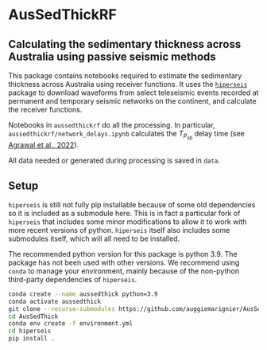 # AusSedThickRF

## Calculating the sedimentary thickness across Australia using passive seismic methods

This package contains notebooks required to estimate the sedimentary thickness across Australia using receiver functions.
It uses the [`hiperseis`](https://github.com/GeoscienceAustralia/hiperseis) package to download waveforms from select teleseismic events recorded at permanent and temporary seismic networks on the continent, and calculate the receiver functions.

Notebooks in `aussedthickrf` do all the processing.
In particular, `aussedthickrf/network_delays.ipynb` calculates the $T_{P_{sb}}$ delay time (see [Agrawal et al., 2022](https://academic.oup.com/gji/article/231/3/1850/6652500)).

All data needed or generated during processing is saved in `data`.

## Setup

`hiperseis` is still not fully pip installable because of some old dependencies so it is included as a submodule here.
This is in fact a particular fork of `hiperseis` that includes some minor modifications to allow it to work with more recent versions of python.
`hiperseis` itself also includes some submodules itself, which will all need to be installed.

The recommended python version for this package is python 3.9.
The package has not been used with other versions.
We recommend using `conda` to manage your environment, mainly because of the non-python third-party dependencies of `hiperseis`.

```bash
conda create --name aussedthick python=3.9
conda activate aussedthick
git clone --recurse-submodules https://github.com/auggiemarignier/AusSedThick.git
cd AusSedThick
conda env create -f environment.yml
cd hiperseis
pip install .
```